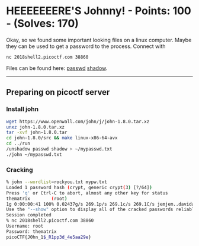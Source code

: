 # HEEEEEEERE'S Johnny! - Points: 100 - (Solves: 170)

Okay, so we found some important looking files on a linux computer.
Maybe they can be used to get a password to the process.
Connect with

    nc 2018shell2.picoctf.com 38860

Files can be found here: [passwd][1] [shadow][2].

[1]: https://2018shell2.picoctf.com/static/29633d1bd5ba677d6af455cf61b18f57/passwd
[2]: https://2018shell2.picoctf.com/static/29633d1bd5ba677d6af455cf61b18f57/shadow

---

## Preparing on picoctf server

### Install john

```sh
wget https://www.openwall.com/john/j/john-1.8.0.tar.xz
unxz john-1.8.0.tar.xz
tar -xvf john-1.8.0.tar
cd john-1.8.0/src && make linux-x86-64-avx
cd ../run
/unshadow passwd shadow > ~/mypasswd.txt
./john ~/mypasswd.txt
```

### Cracking

```sh
% john --wordlist=rockyou.txt mypw.txt
Loaded 1 password hash (crypt, generic crypt(3) [?/64])
Press 'q' or Ctrl-C to abort, almost any other key for status
thematrix        (root)
1g 0:00:00:41 100% 0.02437g/s 269.1p/s 269.1c/s 269.1C/s jemjem..davida
Use the "--show" option to display all of the cracked passwords reliably
Session completed
% nc 2018shell2.picoctf.com 38860
Username: root
Password: thematrix
picoCTF{J0hn_1$_R1pp3d_4e5aa29e}
```
